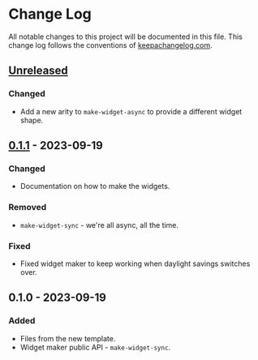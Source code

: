 # Change Log
All notable changes to this project will be documented in this file. This change log follows the conventions of [keepachangelog.com](http://keepachangelog.com/).

## [Unreleased]
### Changed
- Add a new arity to `make-widget-async` to provide a different widget shape.

## [0.1.1] - 2023-09-19
### Changed
- Documentation on how to make the widgets.

### Removed
- `make-widget-sync` - we're all async, all the time.

### Fixed
- Fixed widget maker to keep working when daylight savings switches over.

## 0.1.0 - 2023-09-19
### Added
- Files from the new template.
- Widget maker public API - `make-widget-sync`.

[Unreleased]: https://sourcehost.site/your-name/rinha-compiler/compare/0.1.1...HEAD
[0.1.1]: https://sourcehost.site/your-name/rinha-compiler/compare/0.1.0...0.1.1
